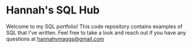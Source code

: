 # Hannah's SQL Hub
Welcome to my SQL portfolio! This code repository contains examples of SQL that I've written. Feel free to take a look and reach out if you have any questions at hannahvmaggs@gmail.com
